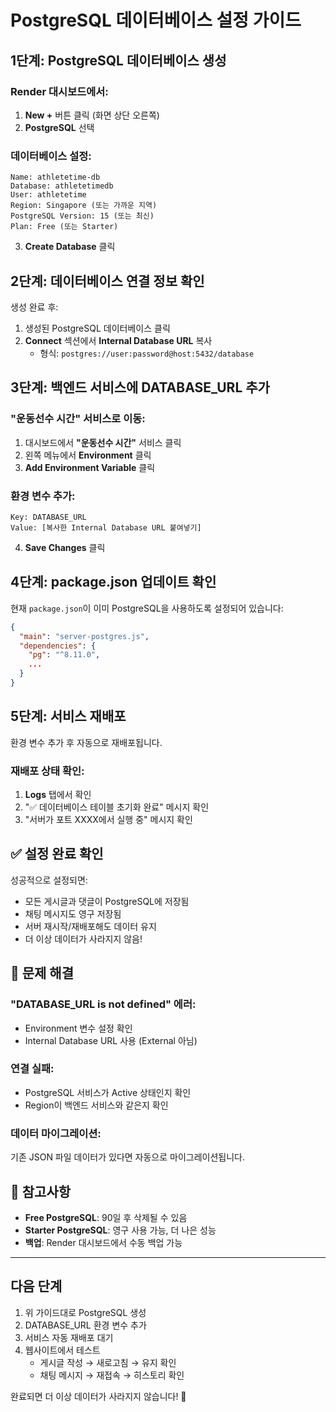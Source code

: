 # PostgreSQL 데이터베이스 설정 가이드

## 1단계: PostgreSQL 데이터베이스 생성

### Render 대시보드에서:

1. **New +** 버튼 클릭 (화면 상단 오른쪽)
2. **PostgreSQL** 선택

### 데이터베이스 설정:

```
Name: athletetime-db
Database: athletetimedb  
User: athletetime
Region: Singapore (또는 가까운 지역)
PostgreSQL Version: 15 (또는 최신)
Plan: Free (또는 Starter)
```

3. **Create Database** 클릭

## 2단계: 데이터베이스 연결 정보 확인

생성 완료 후:

1. 생성된 PostgreSQL 데이터베이스 클릭
2. **Connect** 섹션에서 **Internal Database URL** 복사
   - 형식: `postgres://user:password@host:5432/database`

## 3단계: 백엔드 서비스에 DATABASE_URL 추가

### "운동선수 시간" 서비스로 이동:

1. 대시보드에서 **"운동선수 시간"** 서비스 클릭
2. 왼쪽 메뉴에서 **Environment** 클릭
3. **Add Environment Variable** 클릭

### 환경 변수 추가:

```
Key: DATABASE_URL
Value: [복사한 Internal Database URL 붙여넣기]
```

4. **Save Changes** 클릭

## 4단계: package.json 업데이트 확인

현재 `package.json`이 이미 PostgreSQL을 사용하도록 설정되어 있습니다:

```json
{
  "main": "server-postgres.js",
  "dependencies": {
    "pg": "^8.11.0",
    ...
  }
}
```

## 5단계: 서비스 재배포

환경 변수 추가 후 자동으로 재배포됩니다.

### 재배포 상태 확인:
1. **Logs** 탭에서 확인
2. "✅ 데이터베이스 테이블 초기화 완료" 메시지 확인
3. "서버가 포트 XXXX에서 실행 중" 메시지 확인

## ✅ 설정 완료 확인

성공적으로 설정되면:
- 모든 게시글과 댓글이 PostgreSQL에 저장됨
- 채팅 메시지도 영구 저장됨  
- 서버 재시작/재배포해도 데이터 유지
- 더 이상 데이터가 사라지지 않음!

## 🚨 문제 해결

### "DATABASE_URL is not defined" 에러:
- Environment 변수 설정 확인
- Internal Database URL 사용 (External 아님)

### 연결 실패:
- PostgreSQL 서비스가 Active 상태인지 확인
- Region이 백엔드 서비스와 같은지 확인

### 데이터 마이그레이션:
기존 JSON 파일 데이터가 있다면 자동으로 마이그레이션됩니다.

## 📝 참고사항

- **Free PostgreSQL**: 90일 후 삭제될 수 있음
- **Starter PostgreSQL**: 영구 사용 가능, 더 나은 성능
- **백업**: Render 대시보드에서 수동 백업 가능

---

## 다음 단계

1. 위 가이드대로 PostgreSQL 생성
2. DATABASE_URL 환경 변수 추가
3. 서비스 자동 재배포 대기
4. 웹사이트에서 테스트
   - 게시글 작성 → 새로고침 → 유지 확인
   - 채팅 메시지 → 재접속 → 히스토리 확인

완료되면 더 이상 데이터가 사라지지 않습니다! 🎉